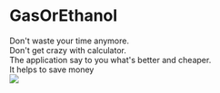 # GasOrEthanol
Don't waste your time anymore.<br>
Don't get crazy with calculator.<br>
The application say to you what's better and cheaper.<br>
It helps  to save money<br>
![](https://odesk-prod-att.s3.amazonaws.com/agora.profile.projects%3A653831278194905088%3A653831278194905090?response-content-disposition=inline%3B%20filename%3D%224screenshot%2520english.JPG%22%3B%20filename%2A%3Dutf-8%27%274screenshot%2520english.JPG&X-Amz-Security-Token=FQoGZXIvYXdzEMv%2F%2F%2F%2F%2F%2F%2F%2F%2F%2FwEaDGJeRuIlGCUUUFXSOCK3A%2BsBqan3%2Bd5aXv8iN26TRx%2Bip%2BojrTgCar%2FdwXQ2YLT5a23TJKnXRcKjS2fctI8hJme4ooQTx1cCKxfvIw7xk2y%2Bp4K99AL5J35kL5Ij4LAR6MnWGhs4oVI7VyUjrSJA%2Foo8MhfAbOhl%2Bv7qCx%2BdYL8RDgJSYURqvdFW4f1m7xlD5rv7vwFInDkmVESQZ8J%2F%2Fx%2FC%2Fn%2B6L4GGXwapHdv5UUC3tVDzY7gYdeqyJ9e5Y5tpQNpRxUi%2BOsNyUujtLd80LqVVbsXa2KzIhKG%2BGpny6qTK1Ab7fxbCNrtSdGayTgEjKC8bi44wf9sMCtd36n6sih%2F9XsWnW9g4Qu1tsVsbNmMy93HEPwYQF1QRDrTLzttRiXQOBNYPowvI5G0mPgRolT4qFLekY9vOfuT8QfvtDaZIYDzC8GZcbblowvjwSoURG31KXhbP8gnNWpMvtDVyjBzKa003QMBVhHGuq3Lt%2Bid1J5uTHvzpE6trTkmm9BawNs%2BP1QA3Rs3827PRM%2FydTSN2cMUGa%2FVam%2BHOYmCRmhK3LR%2FSIdNIQSoJqPdXWVxIiDd9KclIE8osPxuTBl4a1WQEt6no%2BccoqcbP4AU%3D&X-Amz-Algorithm=AWS4-HMAC-SHA256&X-Amz-Date=20181214T173922Z&X-Amz-SignedHeaders=host&X-Amz-Expires=900&X-Amz-Credential=ASIA2YR6PYW5YIRH2KGE%2F20181214%2Fus-east-1%2Fs3%2Faws4_request&X-Amz-Signature=c7ff59ce8ec44cec561a94697503f5d3cd58e4e4462fb534b724a697d89b5eff)
